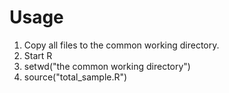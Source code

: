 # Usage
1. Copy all files to the common working directory.
2. Start R
3. setwd("the common working directory")
4. source("total_sample.R")
